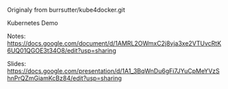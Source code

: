 Originaly from burrsutter/kube4docker.git


Kubernetes Demo

Notes:
https://docs.google.com/document/d/1AMRL2OWmxC2j8vja3xe2VTUvcRtK6UQ01QGOE3t34O8/edit?usp=sharing

Slides:
https://docs.google.com/presentation/d/1A1_3BqWnDu6gFi7JYuCpMeYVzShnPrQZmGiamKcBz84/edit?usp=sharing

